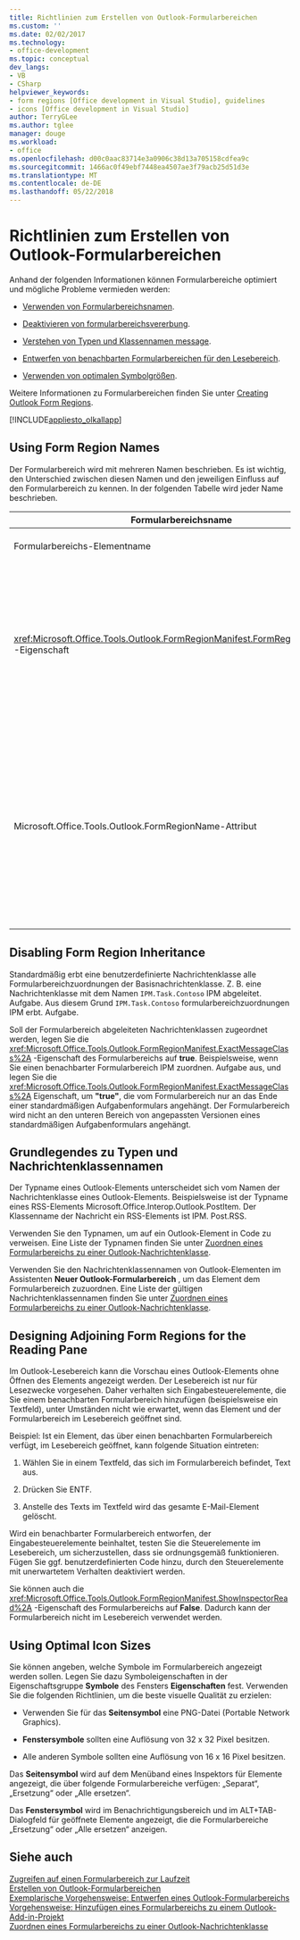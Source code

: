 ```yaml
---
title: Richtlinien zum Erstellen von Outlook-Formularbereichen
ms.custom: ''
ms.date: 02/02/2017
ms.technology:
- office-development
ms.topic: conceptual
dev_langs:
- VB
- CSharp
helpviewer_keywords:
- form regions [Office development in Visual Studio], guidelines
- icons [Office development in Visual Studio]
author: TerryGLee
ms.author: tglee
manager: douge
ms.workload:
- office
ms.openlocfilehash: d00c0aac83714e3a0906c38d13a705158cdfea9c
ms.sourcegitcommit: 1466ac0f49ebf7448ea4507ae3f79acb25d51d3e
ms.translationtype: MT
ms.contentlocale: de-DE
ms.lasthandoff: 05/22/2018
---
```

# <a name="guidelines-for-creating-outlook-form-regions"></a>Richtlinien zum Erstellen von Outlook-Formularbereichen
  Anhand der folgenden Informationen können Formularbereiche optimiert und mögliche Probleme vermieden werden:  
  
-   [Verwenden von Formularbereichsnamen](#UsingFormRegions).  
  
-   [Deaktivieren von formularbereichsvererbung](#DisablingInheritance).  
  
-   [Verstehen von Typen und Klassennamen message](#ClassNames).  
  
-   [Entwerfen von benachbarten Formularbereichen für den Lesebereich](#ReadingPane).  
  
-   [Verwenden von optimalen Symbolgrößen](#UsingOptimal).  
  
 Weitere Informationen zu Formularbereichen finden Sie unter [Creating Outlook Form Regions](../vsto/creating-outlook-form-regions.md).  
  
 [!INCLUDE[appliesto_olkallapp](../vsto/includes/appliesto-olkallapp-md.md)]  
  
##  <a name="UsingFormRegions"></a> Using Form Region Names  
 Der Formularbereich wird mit mehreren Namen beschrieben. Es ist wichtig, den Unterschied zwischen diesen Namen und den jeweiligen Einfluss auf den Formularbereich zu kennen. In der folgenden Tabelle wird jeder Name beschrieben.  
  
|Formularbereichsname|Beschreibung|  
|----------------------|-----------------|  
|Formularbereichs-Elementname|Der Name, den Sie für das **Outlook-Formularbereich** -Element im Dialogfeld **Neues Element hinzufügen** angeben. Dies ist der Name der Formularbereich-Codedatei, die im **Projektmappen-Explorer**angezeigt wird.|  
|<xref:Microsoft.Office.Tools.Outlook.FormRegionManifest.FormRegionName%2A> -Eigenschaft|Dieser Name wird auf der Seite **Geben Sie eine Beschreibung ein, und wählen Sie die Anzeigeeinstellungen aus** des Assistenten **Neuer Outlook-Formularbereich** angegeben. Dieser Name wird als **FormRegionName** -Eigenschaft im Fenster **Eigenschaften** angezeigt.<br /><br /> Verwenden Sie die <xref:Microsoft.Office.Tools.Outlook.FormRegionManifest.FormRegionName%2A> -Eigenschaft, um die Bezeichnung anzugeben, durch die der Formularbereich in der Outlook-Benutzeroberfläche identifiziert wird. In separaten Formularbereichen wird dieser Name als Schaltfläche auf dem Menüband des Outlook-Elements angezeigt.<br /><br /> In benachbarten Formularbereichen wird dieser Name als Headertext über dem Formularbereich angezeigt.|  
|Microsoft.Office.Tools.Outlook.FormRegionName-Attribut|Wird dem Projekt ein **Outlook-Formularbereich** -Element hinzugefügt, legt Visual Studio diese Eigenschaft auf den vollqualifizierten Namen des Formularbereichs fest. Der standardmäßige vollqualifizierte Name ist der Name des VSTO-Add-Ins, das durch einen Punkt mit dem Namen des Formularbereichs verbunden ist (beispielsweise `OutlookAddIn1.FormRegion1`).<br /><br /> Dieser vollqualifizierte Name wird am Anfang der Factoryklasse für den Formularbereich auch als Attribut angezeigt.<br /><br /> Verwenden Sie die Microsoft.Office.Tools.Outlook.FormRegionName-Attribut, um den Formularbereich in allen Outlook-VSTO-Add-ins eindeutig zu identifizieren. Durch Umbenennen des Formularbereichs oder durch ändern, ändern Sie den Wert des Attributs Microsoft.Office.Tools.Outlook.FormRegionName kann nicht die <xref:Microsoft.Office.Tools.Outlook.FormRegionManifest.FormRegionName%2A> Eigenschaft. Um diesen Namen zu ändern, müssen Sie das Microsoft.Office.Tools.Outlook.FormRegionName-Attribut in der Formularbereich-Codedatei ändern.|  
  
##  <a name="DisablingInheritance"></a> Disabling Form Region Inheritance  
 Standardmäßig erbt eine benutzerdefinierte Nachrichtenklasse alle Formularbereichzuordnungen der Basisnachrichtenklasse. Z. B. eine Nachrichtenklasse mit dem Namen `IPM.Task.Contoso` IPM abgeleitet. Aufgabe. Aus diesem Grund `IPM.Task.Contoso` formularbereichzuordnungen IPM erbt. Aufgabe.  
  
 Soll der Formularbereich abgeleiteten Nachrichtenklassen zugeordnet werden, legen Sie die <xref:Microsoft.Office.Tools.Outlook.FormRegionManifest.ExactMessageClass%2A> -Eigenschaft des Formularbereichs auf **true**. Beispielsweise, wenn Sie einen benachbarter Formularbereich IPM zuordnen. Aufgabe aus, und legen Sie die <xref:Microsoft.Office.Tools.Outlook.FormRegionManifest.ExactMessageClass%2A> Eigenschaft, um **"true"**, die vom Formularbereich nur an das Ende einer standardmäßigen Aufgabenformulars angehängt. Der Formularbereich wird nicht an den unteren Bereich von angepassten Versionen eines standardmäßigen Aufgabenformulars angehängt.  
  
##  <a name="ClassNames"></a> Grundlegendes zu Typen und Nachrichtenklassennamen  
 Der Typname eines Outlook-Elements unterscheidet sich vom Namen der Nachrichtenklasse eines Outlook-Elements. Beispielsweise ist der Typname eines RSS-Elements Microsoft.Office.Interop.Outlook.PostItem. Der Klassenname der Nachricht ein RSS-Elements ist IPM. Post.RSS.  
  
 Verwenden Sie den Typnamen, um auf ein Outlook-Element in Code zu verweisen. Eine Liste der Typnamen finden Sie unter [Zuordnen eines Formularbereichs zu einer Outlook-Nachrichtenklasse](../vsto/associating-a-form-region-with-an-outlook-message-class.md).  
  
 Verwenden Sie den Nachrichtenklassennamen von Outlook-Elementen im Assistenten **Neuer Outlook-Formularbereich** , um das Element dem Formularbereich zuzuordnen. Eine Liste der gültigen Nachrichtenklassennamen finden Sie unter [Zuordnen eines Formularbereichs zu einer Outlook-Nachrichtenklasse](../vsto/associating-a-form-region-with-an-outlook-message-class.md).  
  
##  <a name="ReadingPane"></a> Designing Adjoining Form Regions for the Reading Pane  
 Im Outlook-Lesebereich kann die Vorschau eines Outlook-Elements ohne Öffnen des Elements angezeigt werden. Der Lesebereich ist nur für Lesezwecke vorgesehen. Daher verhalten sich Eingabesteuerelemente, die Sie einem benachbarten Formularbereich hinzufügen (beispielsweise ein Textfeld), unter Umständen nicht wie erwartet, wenn das Element und der Formularbereich im Lesebereich geöffnet sind.  
  
 Beispiel: Ist ein Element, das über einen benachbarten Formularbereich verfügt, im Lesebereich geöffnet, kann folgende Situation eintreten:  
  
1.  Wählen Sie in einem Textfeld, das sich im Formularbereich befindet, Text aus.  
  
2.  Drücken Sie ENTF.  
  
3.  Anstelle des Texts im Textfeld wird das gesamte E-Mail-Element gelöscht.  
  
 Wird ein benachbarter Formularbereich entworfen, der Eingabesteuerelemente beinhaltet, testen Sie die Steuerelemente im Lesebereich, um sicherzustellen, dass sie ordnungsgemäß funktionieren. Fügen Sie ggf. benutzerdefinierten Code hinzu, durch den Steuerelemente mit unerwartetem Verhalten deaktiviert werden.  
  
 Sie können auch die <xref:Microsoft.Office.Tools.Outlook.FormRegionManifest.ShowInspectorRead%2A> -Eigenschaft des Formularbereichs auf **False**. Dadurch kann der Formularbereich nicht im Lesebereich verwendet werden.  
  
##  <a name="UsingOptimal"></a> Using Optimal Icon Sizes  
 Sie können angeben, welche Symbole im Formularbereich angezeigt werden sollen. Legen Sie dazu Symboleigenschaften in der Eigenschaftsgruppe **Symbole** des Fensters **Eigenschaften** fest. Verwenden Sie die folgenden Richtlinien, um die beste visuelle Qualität zu erzielen:  
  
-   Verwenden Sie für das **Seitensymbol** eine PNG-Datei (Portable Network Graphics).  
  
-   **Fenstersymbole** sollten eine Auflösung von 32 x 32 Pixel besitzen.  
  
-   Alle anderen Symbole sollten eine Auflösung von 16 x 16 Pixel besitzen.  
  
 Das **Seitensymbol** wird auf dem Menüband eines Inspektors für Elemente angezeigt, die über folgende Formularbereiche verfügen: „Separat“, „Ersetzung“ oder „Alle ersetzen“.  
  
 Das **Fenstersymbol** wird im Benachrichtigungsbereich und im ALT+TAB-Dialogfeld für geöffnete Elemente angezeigt, die die Formularbereiche „Ersetzung“ oder „Alle ersetzen“ anzeigen.  
  
## <a name="see-also"></a>Siehe auch  
 [Zugreifen auf einen Formularbereich zur Laufzeit](../vsto/accessing-a-form-region-at-run-time.md)   
 [Erstellen von Outlook-Formularbereichen](../vsto/creating-outlook-form-regions.md)   
 [Exemplarische Vorgehensweise: Entwerfen eines Outlook-Formularbereichs](../vsto/walkthrough-designing-an-outlook-form-region.md)   
 [Vorgehensweise: Hinzufügen eines Formularbereichs zu einem Outlook-Add-in-Projekt](../vsto/how-to-add-a-form-region-to-an-outlook-add-in-project.md)   
 [Zuordnen eines Formularbereichs zu einer Outlook-Nachrichtenklasse](../vsto/associating-a-form-region-with-an-outlook-message-class.md)  
  
  